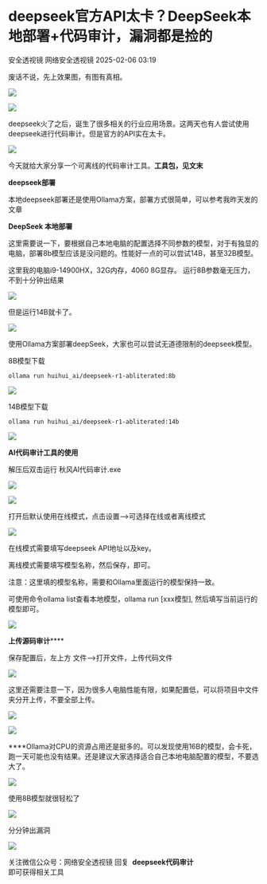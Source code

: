 #  deepseek官方API太卡？DeepSeek本地部署+代码审计，漏洞都是捡的   
安全透视镜  网络安全透视镜   2025-02-06 03:19  
  
废话不说，先上效果图，有图有真相。  
  
![](https://mmbiz.qpic.cn/mmbiz_png/apNprpz3YS7yslyrhPsLbiamfbzPcreW7UdV8wib8Bam5SKmh5Y3WwibOCoU1PrRzf1dibyn94cYKNA8VR1eKtB80g/640?wx_fmt=png&from=appmsg "")  
  
![](https://mmbiz.qpic.cn/mmbiz_png/apNprpz3YS7yslyrhPsLbiamfbzPcreW7M1bxeyHLtTlVnW2AOK4JVEYMKVia6HjSOkDRAhsULXViaYv8apx33Nhg/640?wx_fmt=png&from=appmsg "")  
  
deepseek火了之后，诞生了很多相关的行业应用场景。这两天也有人尝试使用deepseek进行代码审计。但是官方的API实在太卡。  
  
![](https://mmbiz.qpic.cn/mmbiz_png/apNprpz3YS7yslyrhPsLbiamfbzPcreW7qUicbEqQudj9M7qwszTXWeVs12M8qYSKjl9hwtJf9SQGN19t2mk5uWw/640?wx_fmt=png&from=appmsg "")  
  
今天就给大家分享一个可离线的代码审计工具。**工具包，见文末**  
  
**deepseek部署**  
  
本地deepseek部署还是使用Ollama方案，部署方式很简单，可以参考我昨天发的文章  
  
**DeepSeek 本地部署**  
  
这里需要说一下，要根据自己本地电脑的配置选择不同参数的模型，对于有独显的电脑，部署8b模型应该是没问题的。性能好一点的可以尝试14B，甚至32B模型。  
  
这里我的电脑i9-14900HX，32G内存，4060 8G显存。 运行8B参数毫无压力，不到十分钟出结果  
  
![](https://mmbiz.qpic.cn/mmbiz_png/apNprpz3YS7yslyrhPsLbiamfbzPcreW779PtP4daBeicycdQDzoOa7JdIGN5aNgfAWL9kyhTqoe2pVDW5b6Jn6w/640?wx_fmt=png&from=appmsg "")  
  
但是运行14B就卡了。  
  
![](https://mmbiz.qpic.cn/mmbiz_png/apNprpz3YS7yslyrhPsLbiamfbzPcreW7jsorib0uMTuTicWnDq5KIHknwIxy1PPibPsqfLvT87ANbxBZLRcJ4FMlg/640?wx_fmt=png&from=appmsg "")  
  
使用Ollama方案部署deepSeek，大家也可以尝试无道德限制的deepseek模型。  
  
8B模型下载  
```
ollama run huihui_ai/deepseek-r1-abliterated:8b
```  
  
![](https://mmbiz.qpic.cn/mmbiz_png/apNprpz3YS7yslyrhPsLbiamfbzPcreW7iaG9uv4P7ibibuJd9Gibf1ZmzhgG306577GqKEedSxDCXjZ1mujUePOYqA/640?wx_fmt=png&from=appmsg "")  
  
14B模型下载  
```
ollama run huihui_ai/deepseek-r1-abliterated:14b
```  
  
![](https://mmbiz.qpic.cn/mmbiz_png/apNprpz3YS7yslyrhPsLbiamfbzPcreW7ExUy2rnwz8eiaVIzusR7V3MOeQfTJ3CibQxeXRS4SQabZ0Ns8A8k53zA/640?wx_fmt=png&from=appmsg "")  
  
  
**AI代码审计工具的使用**  
  
解压后双击运行 秋风AI代码审计.exe  
  
![](https://mmbiz.qpic.cn/mmbiz_png/apNprpz3YS7yslyrhPsLbiamfbzPcreW73vGXmMPiaGzYQultz8ITPUiaDnvsYO729og9BXsF6P6Nw9FSuKibibZibTg/640?wx_fmt=png&from=appmsg "")  
  
![](https://mmbiz.qpic.cn/mmbiz_png/apNprpz3YS7yslyrhPsLbiamfbzPcreW7JicdZjtc77jKUO27XWl1MpXL3ByHP1MpZaFVjc4USGpeQkh5rOgCvjA/640?wx_fmt=png&from=appmsg "")  
  
打开后默认使用在线模式，点击设置-->可选择在线或者离线模式  
  
![](https://mmbiz.qpic.cn/mmbiz_png/apNprpz3YS7yslyrhPsLbiamfbzPcreW7BaOQGQ7t2nibqsAHyzShn5nxMUOEInaJ2Y5lbnfJib0Vbk7sWogicaxOQ/640?wx_fmt=png&from=appmsg "")  
  
在线模式需要填写deepseek API地址以及key。  
  
离线模式需要填写模型名称，然后保存，即可。  
  
注意：这里填的模型名称，需要和Ollama里面运行的模型保持一致。  
  
可使用命令ollama list查看本地模型，ollama run [xxx模型], 然后填写当前运行的模型即可。  
  
![](https://mmbiz.qpic.cn/mmbiz_png/apNprpz3YS7yslyrhPsLbiamfbzPcreW7zKfjJoqwibNQwO94c7PSiczTXIn6PFc60HCgJR4mxFVrGqSfUoOzZ48Q/640?wx_fmt=png&from=appmsg "")  
  
**上传源码审计******  
  
保存配置后，左上方 文件-->打开文件，上传代码文件  
  
![](https://mmbiz.qpic.cn/mmbiz_png/apNprpz3YS7yslyrhPsLbiamfbzPcreW7QL30C069xIVHiaNlLibQR4kibMuttskDI9Qu9MzibQBJibVPkAeHKkjfHdw/640?wx_fmt=png&from=appmsg "")  
  
  
这里还需要注意一下，因为很多人电脑性能有限，如果配置低，可以将项目中文件夹分开上传，不要全部上传。  
  
![](https://mmbiz.qpic.cn/mmbiz_png/apNprpz3YS7yslyrhPsLbiamfbzPcreW7RtMItWf8mlMGStsJVuZS423dydeWEtxCQrRHPib95RCGDvk7HA8yo7g/640?wx_fmt=png&from=appmsg "")  
  
![](https://mmbiz.qpic.cn/mmbiz_png/apNprpz3YS7yslyrhPsLbiamfbzPcreW7hyEezb9yicWCsd3k0qfxlq8bdpSMY32Ds0Flyl4wUzN7uhwlLBO3gwg/640?wx_fmt=png&from=appmsg "")  
  
****Ollama对CPU的资源占用还是挺多的。可以发现使用16B的模型，会卡死，跑一天可能也没有结果。还是建议大家选择适合自己本地电脑配置的模型，不要选大了。  
  
![](https://mmbiz.qpic.cn/mmbiz_png/apNprpz3YS7yslyrhPsLbiamfbzPcreW7x9kHmltkbYAVP1Aruvla6NLeo8BvFFmtrc6L0YDQw2OhIP7NrNr12Q/640?wx_fmt=png&from=appmsg "")  
  
使用8B模型就很轻松了  
  
![](https://mmbiz.qpic.cn/mmbiz_png/apNprpz3YS7yslyrhPsLbiamfbzPcreW7jQicX6t6L3G9b7rEp6SsSZVfIhnQSj2SKbUKvTBV9v26DImvjMt9NHg/640?wx_fmt=png&from=appmsg "")  
  
分分钟出漏洞  
  
![](https://mmbiz.qpic.cn/mmbiz_png/apNprpz3YS7yslyrhPsLbiamfbzPcreW7p3Myo3ic0GSnTDzm3KhSSibcj4NKibIcz82A7dm1FxxUh8icnC6DsuUC6Q/640?wx_fmt=png&from=appmsg "")  
  
  
  
关注微信公众号：网络安全透视镜 回复  **deepseek代码审计**  
 即可获得相关工具  
  
  
  
